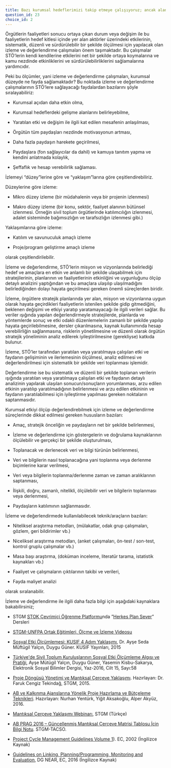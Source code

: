 ```yaml
---
title: Bazı kurumsal hedeflerimizi takip etmeye çalışıyoruz; ancak alanda yarattığımız etkiyi ölçmek konusunda yeterli araçlara sahip değiliz.
question_id: 23
choice_id: 2
---
```

Örgütlerin faaliyetleri sonucu ortaya çıkan durum veya değişim ile bu faaliyetlerin hedef kitlesi içinde yer alan aktörler üzerindeki etkilerinin, sistematik, düzenli ve sürdürülebilir bir şekilde ölçülmesi için yapılacak olan izleme ve değerlendirme çalışmaları önem taşımaktadır. Bu çalışmalar STÖ’lerin kendi kendilerine etkilerini net bir şekilde ortaya koymalarına ve kamu nezdinde etkinliklerini ve sürdürülebilirliklerini sağlamalarına yardımcıdır.

Peki bu ölçümler, yani izleme ve değerlendirme çalışmaları, kurumsal düzeyde ne fayda sağlamaktadır? Bu noktada izleme ve değerlendirme çalışmalarının STÖ’lere sağlayacağı faydalardan bazılarını şöyle sıralayabiliriz:

- Kurumsal açıdan daha etkin olma,

- Kurumsal hedeflerdeki gelişme alanlarını belirleyebilme,

- Yaratılan etki ve değişim ile ilgili kat edilen mesafenin anlaşılması,

- Örgütün tüm paydaşları nezdinde motivasyonun artması,

- Daha fazla paydaşın harekete geçirilmesi,

- Paydaşlara (fon sağlayıcılar da dahil) ve kamuya tanıtım yapma ve kendini anlatmada kolaylık,

- Şeffaflık ve hesap verebilirlik sağlaması.

İzlemeyi “düzey”lerine göre ve “yaklaşım”larına göre çeşitlendirebiliriz.

Düzeylerine göre izleme:

- Mikro düzey izleme (bir müdahalenin veya bir projenin izlenmesi)

- Makro düzey izleme (bir konu, sektör, faaliyet alanının bütünsel izlenmesi. Örneğin sivil toplum örgütlerinde katılımcılığın izlenmesi, adalet sisteminde bağımsızlığın ve tarafsızlığın izlenmesi gibi.)

Yaklaşımlarına göre izleme:

- Katılım ve savunuculuk amaçlı izleme

- Proje/program geliştirme amaçlı izleme

olarak çeşitlendirilebilir.

İzleme ve değerlendirme, STÖ’lerin misyon ve vizyonlarında belirlediği hedef ve amaçlara en etkin ve anlamlı bir şekilde ulaşabilmek için stratejilerinin, planlarının ve faaliyetlerinin etkinliğini ve uygunluğunu ölçüp detaylı analizini yaptığından ve bu amaçlara ulaşılıp ulaşılmadığını belirlediğinden dolayı hayata geçirilmesi gereken önemli süreçlerden biridir.

İzleme, örgütlere stratejik planlarında yer alan, misyon ve vizyonlarına uygun olarak hayata geçirdikleri faaliyetlerin istenilen şekilde gidip gitmediğini, beklenen değişimi ve etkiyi yaratıp yaratamayacağı ile ilgili verileri sağlar. Bu veriler ışığında yapılan değerlendirmeyle stratejilerde, planlarda ve yöntemlerde sonuç ve etki odaklı düzenlemelerin zamanlı bir şekilde yapılıp hayata geçirilebilmesine, dersler çıkarılmasına, kaynak kullanımında hesap verebilirliğin sağlanmasına, risklerin yönetilmesine ve düzenli olarak örgütün stratejik yöneliminin analiz edilerek iyileştirilmesine (gerekliyse) katkıda bulunur.

İzleme, STÖ’ler tarafından yaratılan veya yaratılmaya çalışılan etki ve faydanın gelişiminin ve ilerlemesinin ölçülmesi, analiz edilmesi ve değerlendirilmesi için sistematik bir şekilde veri toplanması işlemidir.

Değerlendirme ise bu sistematik ve düzenli bir şekilde toplanan verilerin ışığında yaratılan veya yaratılmaya çalışılan etki ve faydanın detaylı analizinin yapılarak ulaşılan sonucun/sonuçların yorumlanması, arzu edilen etkinin yaratılıp yaratılmadığının belirlenmesi ve arzu edilen etkininin ve faydanın yaratılabilmesi için iyileştirme yapılması gereken noktaların saptanmasıdır.

Kurumsal etkiyi ölçüp değerlendirebilmek için izleme ve değerlendirme süreçlerinde dikkat edilmesi gereken hususların bazıları:

- Amaç, stratejik önceliğin ve paydaşların net bir şekilde belirlenmesi,

- İzleme ve değerlendirme için göstergelerin ve doğrulama kaynaklarının ölçülebilir ve gerçekçi bir şekilde oluşturulması,

- Toplanacak ve derlenecek veri ve bilgi türünün belirlenmesi,

- Veri ve bilgilerin nasıl toplanacağına yani toplanma veya derlenme biçimlerine karar verilmesi,

- Veri veya bilgilerin toplanma/derlenme zaman ve zaman aralıklarının saptanması,

- İlişkili, doğru, zamanlı, nitelikli, ölçülebilir veri ve bilgilerin toplanması veya derlenmesi,

- Paydaşların katılımının sağlanmasıdır.

İzleme ve değerlendirmede kullanılabilecek teknik/araçların bazıları:

- Niteliksel araştırma metodları, (mülakatlar, odak grup çalışmaları, gözlem, geri bildirimler vb.)

- Niceliksel araştırma metodları, (anket çalışmaları, ön-test / son-test, kontrol gruplu çalışmalar vb.)

- Masa başı araştırma, (doküman inceleme, literatür tarama, istatistik kaynakları vb.)

- Faaliyet ve çalışmaların çıktılarının takibi ve verileri,

- Fayda maliyet analizi

olarak sıralanabilir.

İzleme ve değerlendirme ile ilgili daha fazla bilgi için aşağıdaki kaynaklara bakabilirsiniz;

- STGM [<u>STOK Çevrimiçi Öğrenme Platformu</u>](https://www.stgm.org.tr/stok-ogrenme-platformu)nda ”[<u>Herkes Plan Sever</u>](https://www.stgm.org.tr/sivil-toplum-okulu-stok/herkes-plan-sever)” Dersleri

- [<u>STGM-UNFPA Ortak Eğitimleri, Ölçme ve İzleme Videosu</u>](https://www.youtube.com/watch?v=cOjeqZ-zm74&list=PLNNUSz3jzVL64sskDhRNadAhwPdVsD14-&index=8)

- [<u>Sosyal Etki Ölçümlemesi: KUSIF 4 Adım Yaklaşımı</u>](https://kusif.ku.edu.tr/wp-content/uploads/2018/02/KUSIF-Sosyal-Etki-Olcumlemesi-Kilavuzu.pdf), Dr. Ayşe Seda Müftügil Yalçın, Duygu Güner. KUSIF Yayınları, 2015

- [<u>Türkiye'de Sivil Toplum Kuruluşlarının Sosyal Etki Ölçümleme Algısı ve Pratiği</u>](https://dergipark.org.tr/tr/download/article-file/225319), Ayşe Mütügil Yalçın, Duygu Güner, Yasemin Kisbu-Sakarya, Elektronik Sosyal Bilimler Dergisi, Yaz-2016, Cilt 15, Sayı:58

- [<u>Proje Döngüsü Yönetimi ve Mantıksal Çerçeve Yaklaşımı</u>](https://www.stgm.org.tr/sites/default/files/2020-09/proje-dongusu-yonetimi-ve-mantiksal-cerceve-yaklasimi.pdf). Hazırlayan: Dr. Faruk Cengiz Tekindağ, STGM, 2015.

- [<u>AB ve Kalkınma Ajanslarına Yönelik Proje Hazırlama ve Bütçeleme Teknikleri</u>](https://stk.bilgi.edu.tr/media/uploads/2020/08/26/PROJE%20YONETIMI%202016.pdf). Hazırlayan: Nurhan Yentürk, Yiğit Aksakoğlu, Alper Akyüz, 2016.

- [<u>Mantıksal Çerçeve Yaklaşımı Webinarı</u>](https://www.youtube.com/watch?v=-uIDB0l9NQ8&list=PLNNUSz3jzVL5i0Uzjn7FqAQN1N5sSlEpH&index=10), STGM (Türkçe)

- [<u>AB PRAG 2016 – Güncellenmiş Mantıksal Çerçeve Matrisi Tablosu İçin Bilgi Notu</u>](https://www.stgm.org.tr/sites/default/files/2020-10/tacso-stgm-logframe-bilgi-notu_210317.pdf). STGM-TACSO.

- [<u>Project Cycle Management Guidelines Volume 1</u>](https://ec.europa.eu/international-partnerships/system/files/methodology-aid-delivery-methods-project-cycle-management-200403_en.pdf)). EC, 2002 (İngilizce Kaynak)

- [<u>Guidelines on Linking, Planning/Programming, Monitoring and Evaluation</u>](http://www.eui-zzh.ba/images/PDF/Upravljanje%20razvojem/Korisne%20publikacije/20160831-dg-near-guidelines-on-linking-planning-progrming-vol-1-v-0-4.pdf), DG NEAR, EC, 2016 (İngilizce Kaynak)

